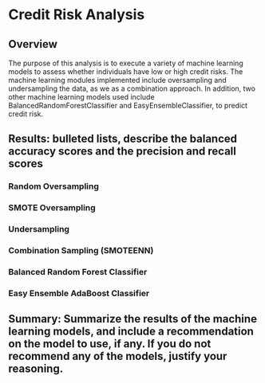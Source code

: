 # Credit Risk Analysis

## Overview 

The purpose of this analysis is to execute a variety of machine learning models to assess whether individuals have low or high credit risks. The machine learning modules implemented include oversampling and undersampling the data, as we as a combination approach. In addition, two other machine learning models used include BalancedRandomForestClassifier and EasyEnsembleClassifier, to predict credit risk. 

## Results: bulleted lists, describe the balanced accuracy scores and the precision and recall scores 

### Random Oversampling

### SMOTE Oversampling

### Undersampling

### Combination Sampling (SMOTEENN)

### Balanced Random Forest Classifier

### Easy Ensemble AdaBoost Classifier

## Summary: Summarize the results of the machine learning models, and include a recommendation on the model to use, if any. If you do not recommend any of the models, justify your reasoning.
